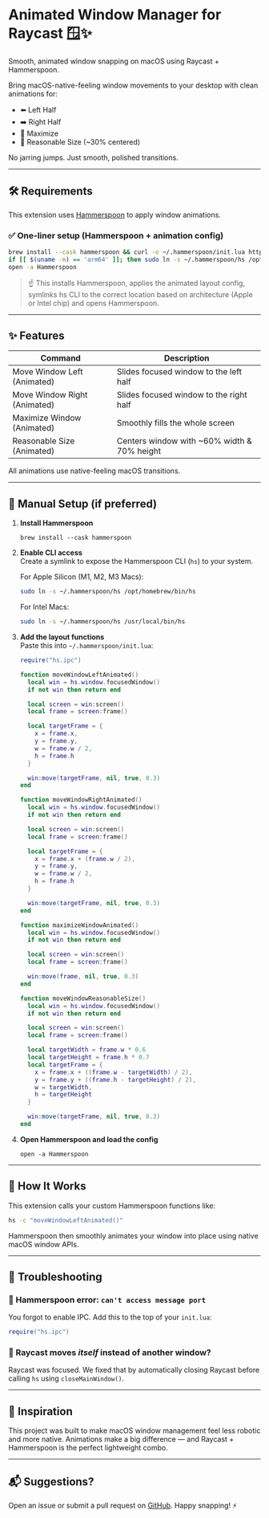 # Animated Window Manager for Raycast 🪟✨

Smooth, animated window snapping on macOS using Raycast + Hammerspoon.

Bring macOS-native-feeling window movements to your desktop with clean animations for:

- ⬅️ Left Half
- ➡️ Right Half
- 🔳 Maximize
- 💬 Reasonable Size (~30% centered)

No jarring jumps. Just smooth, polished transitions.

---

## 🛠️ Requirements

This extension uses [Hammerspoon](https://www.hammerspoon.org) to apply window animations.

### ✅ One-liner setup (Hammerspoon + animation config)

```bash
brew install --cask hammerspoon && curl -o ~/.hammerspoon/init.lua https://raw.githubusercontent.com/raycast/extensions/refs/heads/main/extensions/animated-window-manager/hammerspoon/init.lua && \
if [[ $(uname -m) == 'arm64' ]]; then sudo ln -s ~/.hammerspoon/hs /opt/homebrew/bin/hs; else sudo ln -s ~/.hammerspoon/hs /usr/local/bin/hs; fi && \
open -a Hammerspoon
```

> ☝️ This installs Hammerspoon, applies the animated layout config, symlinks hs CLI to the correct location based on architecture (Apple or Intel chip) and opens Hammerspoon.

---

## ✨ Features

| Command                      | Description                                 |
| ---------------------------- | ------------------------------------------- |
| Move Window Left (Animated)  | Slides focused window to the left half      |
| Move Window Right (Animated) | Slides focused window to the right half     |
| Maximize Window (Animated)   | Smoothly fills the whole screen             |
| Reasonable Size (Animated)   | Centers window with ~60% width & 70% height |

All animations use native-feeling macOS transitions.

---

## 💾 Manual Setup (if preferred)

1. **Install Hammerspoon**

   ```
   brew install --cask hammerspoon
   ```

2. **Enable CLI access**  
   Create a symlink to expose the Hammerspoon CLI (`hs`) to your system.

   For Apple Silicon (M1, M2, M3 Macs):

   ```bash
   sudo ln -s ~/.hammerspoon/hs /opt/homebrew/bin/hs
   ```

   For Intel Macs:

   ```bash
   sudo ln -s ~/.hammerspoon/hs /usr/local/bin/hs
   ```

3. **Add the layout functions**  
   Paste this into `~/.hammerspoon/init.lua`:

   ```lua
   require("hs.ipc")

   function moveWindowLeftAnimated()
     local win = hs.window.focusedWindow()
     if not win then return end

     local screen = win:screen()
     local frame = screen:frame()

     local targetFrame = {
       x = frame.x,
       y = frame.y,
       w = frame.w / 2,
       h = frame.h
     }

     win:move(targetFrame, nil, true, 0.3)
   end

   function moveWindowRightAnimated()
     local win = hs.window.focusedWindow()
     if not win then return end

     local screen = win:screen()
     local frame = screen:frame()

     local targetFrame = {
       x = frame.x + (frame.w / 2),
       y = frame.y,
       w = frame.w / 2,
       h = frame.h
     }

     win:move(targetFrame, nil, true, 0.3)
   end

   function maximizeWindowAnimated()
     local win = hs.window.focusedWindow()
     if not win then return end

     local screen = win:screen()
     local frame = screen:frame()

     win:move(frame, nil, true, 0.3)
   end

   function moveWindowReasonableSize()
     local win = hs.window.focusedWindow()
     if not win then return end

     local screen = win:screen()
     local frame = screen:frame()

     local targetWidth = frame.w * 0.6
     local targetHeight = frame.h * 0.7
     local targetFrame = {
       x = frame.x + ((frame.w - targetWidth) / 2),
       y = frame.y + ((frame.h - targetHeight) / 2),
       w = targetWidth,
       h = targetHeight
     }

     win:move(targetFrame, nil, true, 0.3)
   end
   ```

4. **Open Hammerspoon and load the config**

   ```
   open -a Hammerspoon
   ```

---

## 🚀 How It Works

This extension calls your custom Hammerspoon functions like:

```bash
hs -c "moveWindowLeftAnimated()"
```

Hammerspoon then smoothly animates your window into place using native macOS window APIs.

---

## 🧪 Troubleshooting

### 🔸 Hammerspoon error: `can't access message port`

You forgot to enable IPC. Add this to the top of your `init.lua`:

```lua
require("hs.ipc")
```

### 🔸 Raycast moves _itself_ instead of another window?

Raycast was focused. We fixed that by automatically closing Raycast before calling `hs` using `closeMainWindow()`.

---

## 🧠 Inspiration

This project was built to make macOS window management feel less robotic and more native. Animations make a big difference — and Raycast + Hammerspoon is the perfect lightweight combo.

---

## 📬 Suggestions?

Open an issue or submit a pull request on [GitHub](https://github.com/raycast/extensions/tree/main/extensions/animated-window-manager). Happy snapping! ⚡️
